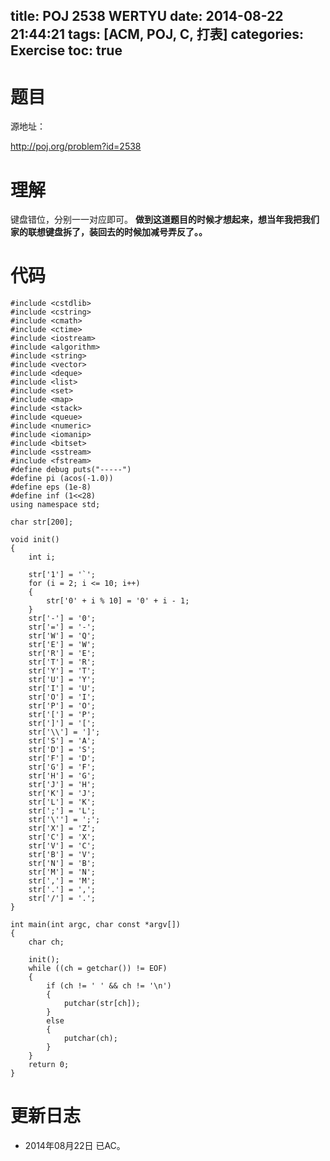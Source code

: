 title: POJ 2538 WERTYU
date: 2014-08-22 21:44:21
tags: [ACM, POJ, C, 打表]
categories: Exercise
toc: true
---
# 题目
源地址：

http://poj.org/problem?id=2538

# 理解
键盘错位，分别一一对应即可。
**做到这道题目的时候才想起来，想当年我把我们家的联想键盘拆了，装回去的时候加减号弄反了。。**

<!-- more -->

# 代码
```#include <cstdio>
#include <cstdlib>
#include <cstring>
#include <cmath>
#include <ctime>
#include <iostream>
#include <algorithm>
#include <string>
#include <vector>
#include <deque>
#include <list>
#include <set>
#include <map>
#include <stack>
#include <queue>
#include <numeric>
#include <iomanip>
#include <bitset>
#include <sstream>
#include <fstream>
#define debug puts("-----")
#define pi (acos(-1.0))
#define eps (1e-8)
#define inf (1<<28)
using namespace std;

char str[200];

void init()
{
    int i;

    str['1'] = '`';
    for (i = 2; i <= 10; i++)
    {
        str['0' + i % 10] = '0' + i - 1;
    }
    str['-'] = '0';
    str['='] = '-';
    str['W'] = 'Q';
    str['E'] = 'W';
    str['R'] = 'E';
    str['T'] = 'R';
    str['Y'] = 'T';
    str['U'] = 'Y';
    str['I'] = 'U';
    str['O'] = 'I';
    str['P'] = 'O';
    str['['] = 'P';
    str[']'] = '[';
    str['\\'] = ']';
    str['S'] = 'A';
    str['D'] = 'S';
    str['F'] = 'D';
    str['G'] = 'F';
    str['H'] = 'G';
    str['J'] = 'H';
    str['K'] = 'J';
    str['L'] = 'K';
    str[';'] = 'L';
    str['\''] = ';';
    str['X'] = 'Z';
    str['C'] = 'X';
    str['V'] = 'C';
    str['B'] = 'V';
    str['N'] = 'B';
    str['M'] = 'N';
    str[','] = 'M';
    str['.'] = ',';
    str['/'] = '.';
}

int main(int argc, char const *argv[])
{
    char ch;

    init();
    while ((ch = getchar()) != EOF)
    {
        if (ch != ' ' && ch != '\n')
        {
            putchar(str[ch]);
        }
        else
        {
            putchar(ch);
        }
    }
    return 0;
}
```
# 更新日志
- 2014年08月22日 已AC。
